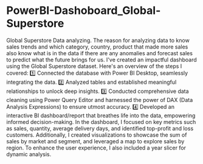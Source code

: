 # PowerBI-Dashoboard_Global-Superstore
Global Superstore Data analyzing. The reason for analyzing data to know sales trends and which category, country, product that made more sales also know what is in the data if there are any anomalies and forecast sales to predict what the future brings for us.
I've created an impactful dashboard using the Global Superstore dataset. Here's an overview of the steps I covered: 1️⃣ Connected the database with Power BI Desktop, seamlessly integrating the data. 2️⃣ Analyzed tables and established meaningful relationships to unlock deep insights. 3️⃣ Conducted comprehensive data cleaning using Power Query Editor and harnessed the power of DAX (Data Analysis Expressions) to ensure utmost accuracy. 4️⃣ Developed an interactive BI dashboard/report that breathes life into the data, empowering informed decision-making. In the dashboard, I focused on key metrics such as sales, quantity, average delivery days, and identified top-profit and loss customers. Additionally, I created visualizations to showcase the sum of sales by market and segment, and leveraged a map to explore sales by region. To enhance the user experience, I also included a year slicer for dynamic analysis.

 
